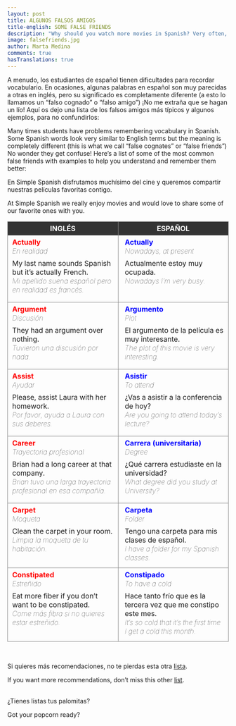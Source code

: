 ```yaml
---
layout: post
title: ALGUNOS FALSOS AMIGOS
title-english: SOME FALSE FRIENDS
description: "Why should you watch more movies in Spanish? Very often, our students tell us that they want to practice Spanish outside of the classroom. Nowadays, there are thousands of resources to learn from: music, apps, radio, websites... and, of course, movies. Watching movies can be very useful and helpful because they teach something that books can’t: slang, dialects, emotions and humor, which is the essence and soul of any language."
image: falsefriends.jpg
author: Marta Medina
comments: true
hasTranslations: true
---
```

<style type="text/css">
	img {
		padding-top: 3px;
	}
	th, td {
		vertical-align: top;
		border: 1px solid #888;
		padding: 5px;
		width: 50%;
	}
	th {
		text-align: center;
		background-color: #333	;
		color: #fff;
	}
	td p, td b {
		margin: 0px 5px;
	}
	td p {
		font-weight: normal;
		margin: 0px 5px;
	}
	td:last-child {
		padding-left: 10px;
	}
	td:first-child {
		padding-bottom: 10px;
	}
	.trans {
		font-weight: lighter;
		font-style: italic;
		margin-bottom: 8px !important;
	}
	.r {
		color: red;
	}
	.b {
		color: blue;
	}
</style>
A menudo, los estudiantes de español tienen dificultades para recordar vocabulario. En ocasiones, algunas palabras en español son muy parecidas a otras en inglés, pero su significado es completamente diferente (a esto lo llamamos un “falso cognado” o “falso amigo”) ¡No me extraña que se hagan un lío! Aquí os dejo una lista de los falsos amigos más típicos y algunos ejemplos, para no confundirlos:

<div class="translation-section collapse">
	<div class="well">
		Many times students have problems remembering vocabulary in Spanish. Some Spanish words look very similar to English terms but the meaning is completely different (this is what we call “false cognates” or “false friends”) No wonder they get confuse! Here’s a list of some of the most common false friends with examples to help you understand and remember them better:
	</div>
</div>

En Simple Spanish disfrutamos muchísimo del cine y queremos compartir nuestras películas favoritas contigo.

<div class="translation-section collapse">
	<div class="well">
		At Simple Spanish we really enjoy movies and would love to share some of our favorite ones with you.
	</div>
</div>



<table>
	<tr>
		<th>
			INGLÉS
		</th>
		<th>
			ESPAÑOL
		</th>
	</tr>
	<tr>
		<td>
			<b class="r">Actually</b>
			<p class="trans">En realidad</p>
			<p>My last name sounds Spanish but it’s actually French.</p>
			<p class="trans">Mi apellido suena español pero en realidad es francés.</p>
		</td>
		<td>
			<b class="b">Actually</b>
			<p class="trans">Nowadays, at present</p>
			<p>Actualmente estoy muy ocupada.</p>
			<p class="trans">Nowadays I’m very busy.</p>
		</td>
	</tr>
	<tr>
		<td>
			<b class="r">Argument</b>
			<p class="trans">Discusión</p>
			<p>They had an argument over nothing.</p>
			<p class="trans">Tuvieron una discusión por nada.</p>
		</td>
		<td>
			<b class="b">Argumento</b>
			<p class="trans">Plot</p>
			<p>El argumento de la película es muy interesante.</p>
			<p class="trans">The plot of this movie is very interesting.</p>
		</td>
	</tr>
	<tr>
		<td>
			<b class="r">Assist</b>
			<p class="trans">Ayudar</p>
			<p>Please, assist Laura with her homework.</p>
			<p class="trans">Por favor, ayuda a Laura con sus deberes.</p>
		</td>
		<td>
			<b class="b">Asistir</b>
			<p class="trans">To attend</p>
			<p>¿Vas a asistir a la conferencia de hoy?</p>
			<p class="trans">Are you going to attend today’s lecture?</p>
		</td>
	</tr>
	<tr>
		<td>
			<b class="r">Career</b>
			<p class="trans">Trayectoria profesional</p>
			<p>Brian had a long career at that company. </p>
			<p class="trans">Brian tuvo una larga trayectoria profesional en esa compañía.</p>
		</td>
		<td>
			<b class="b">Carrera (universitaria)</b>
			<p class="trans">Degree</p>
			<p>¿Qué carrera estudiaste en la universidad?</p>
			<p class="trans">What degree did you study at University?</p>
		</td>
	</tr>
	<tr>
		<td>
			<b class="r">Carpet</b>
			<p class="trans">Moqueta</p>
			<p>Clean the carpet in your room. </p>
			<p class="trans">Limpia la moqueta de tu habitación.</p>
		</td>
		<td>
			<b class="b">Carpeta</b>
			<p class="trans">Folder</p>
			<p>Tengo una carpeta para mis clases de español.</p>
			<p class="trans">I have a folder for my Spanish classes.</p>
		</td>
	</tr>
	<tr>
		<td>
			<b class="r">Constipated</b>
			<p class="trans">Estreñido</p>
			<p>Eat more fiber if you don’t want to be constipated.</p>
			<p class="trans">Come más fibra si no quieres estar estreñido.</p>
		</td>
		<td>
			<b class="b">Constipado</b>
			<p class="trans">To have a cold</p>
			<p>Hace tanto frío que es la tercera vez que me constipo este mes.</p>
			<p class="trans">It’s so cold that it’s the first time I get a cold this month.</p>
		</td>
	</tr>
</table>

<br>

Si quieres más recomendaciones, no te pierdas esta otra <a href="{% post_url 2015-03-13-Movies %}" target="_blank">lista</a>.

<div class="translation-section collapse">
	<div class="well">
		If you want more recommendations, don’t miss this other <a href="{% post_url 2015-03-13-Movies %}" target="_blank">list</a>.
	</div>
</div>

<br>

¿Tienes listas tus palomitas? 

<div class="translation-section collapse">
	<div class="well">
		Got your popcorn ready? 
	</div>
</div>